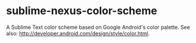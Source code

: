 sublime-nexus-color-scheme
==========================

A Sublime Text color scheme based on Google Android's color palette.
See also: http://developer.android.com/design/style/color.html.